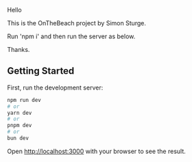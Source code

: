 Hello

This is the OnTheBeach project by Simon Sturge.

Run 'npm i' and then run the server as below.

Thanks.

## Getting Started

First, run the development server:

```bash
npm run dev
# or
yarn dev
# or
pnpm dev
# or
bun dev
```

Open [http://localhost:3000](http://localhost:3000) with your browser to see the result.
